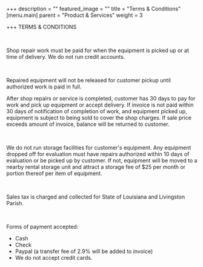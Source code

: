 +++
description = ""
featured_image = ""
title = "Terms & Conditions"
[menu.main]
parent = "Product & Services"
weight = 3

+++
TERMS & CONDITIONS

​

Shop repair work must be paid for when the equipment is picked up or at time of delivery. We do not run credit accounts.

​

Repaired equipment will not be released for customer pickup until authorized work is paid in full.

After shop repairs or service is completed, customer has 30 days to pay for work and pick up equipment or accept delivery. If invoice is not paid within 30 days of notification of completion of work, and equipment picked up, equipment is subject to being sold to cover the shop charges. If sale price exceeds amount of invoice, balance will be returned to customer.

​

We do not run storage facilities for customer's equipment. Any equipment dropped off for evaluation must have repairs authorized within 10 days of evaluation or be picked up by customer. If not, equipment will be moved to a nearby rental storage unit and attract a storage fee of $25 per month or portion thereof per item of equipment.

​

Sales tax is charged and collected for State of Louisiana and Livingston Parish.

​

Forms of payment accepted:

* Cash
* Check
* Paypal (a transfer fee of 2.9% will be added to invoice)
* We do not accept credit cards.
